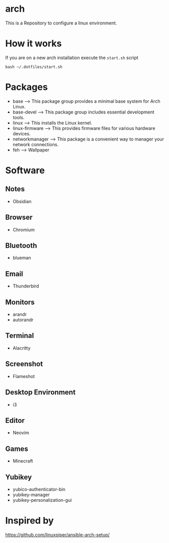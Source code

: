 # arch
This is a Repository to configure a linux environment. 
# How it works
If you are on a new arch installation execute the `start.sh` script
```
bash ~/.dotfiles/start.sh
```

# Packages
- base --> This package group provides a minimal base system for Arch Linux.
- base-devel --> This package group includes essential development tools.
- linux --> This installs the Linux kernel.
- linux-firmware --> This provides firmware files for various hardware devices.
- networkmanager --> This package is a convenient way to manager your network connections.
- feh --> Wallpaper

# Software
## Notes
- Obsidian
## Browser
- Chromium
## Bluetooth
- blueman
## Email
- Thunderbird
## Monitors
- arandr
- autorandr
## Terminal
- Alacritty
## Screenshot
- Flameshot
## Desktop Environment
- i3
## Editor
- Neovim
## Games
- Minecraft
## Yubikey
- yubico-authenticator-bin
- yubikey-manager
- yubikey-personalization-gui


# Inspired by
https://github.com/linuxpiper/ansible-arch-setup/